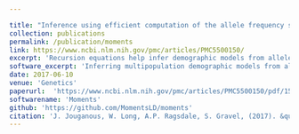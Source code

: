 ```yaml
---

title: "Inference using efficient computation of the allele frequency spectrum"
collection: publications
permalink: /publication/moments
link: https://www.ncbi.nlm.nih.gov/pmc/articles/PMC5500150/
excerpt: 'Recursion equations help infer demographic models from allele frequency data'
software_excerpt: 'Inferring multipopulation demographic models from allele frequency distributions. Now bundled with moments.LD'
date: 2017-06-10
venue: 'Genetics'
paperurl:  'https://www.ncbi.nlm.nih.gov/pmc/articles/PMC5500150/pdf/1549.pdf'
softwarename: 'Moments'
github: 'https://github.com/MomentsLD/moments'
citation: 'J. Jouganous, W. Long, A.P. Ragsdale, S. Gravel, (2017). &quot;Inferring the Joint Demographic History of Multiple Populations: Beyond the Diffusion Approximation .&quot; <i>Genetics </i> 206 (3).'
---
```

